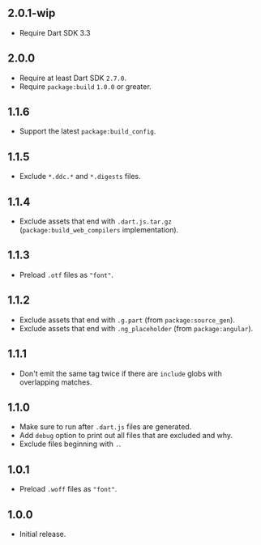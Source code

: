 ## 2.0.1-wip

- Require Dart SDK 3.3

## 2.0.0

- Require at least Dart SDK `2.7.0`.
- Require `package:build` `1.0.0` or greater.

## 1.1.6

- Support the latest `package:build_config`.

## 1.1.5

- Exclude `*.ddc.*` and `*.digests` files.

## 1.1.4

- Exclude assets that end with `.dart.js.tar.gz`
  (`package:build_web_compilers` implementation).

## 1.1.3

- Preload `.otf` files as `"font"`. 

## 1.1.2

- Exclude assets that end with `.g.part` (from `package:source_gen`).
- Exclude assets that end with `.ng_placeholder` (from `package:angular`).

## 1.1.1

- Don't emit the same tag twice if there are `include` globs with overlapping
  matches.

## 1.1.0

- Make sure to run after `.dart.js` files are generated.
- Add `debug` option to print out all files that are excluded and why.
- Exclude files beginning with `.`.

## 1.0.1

- Preload `.woff` files as `"font"`. 

## 1.0.0

- Initial release.
